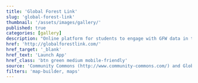 ```yaml
---
title: 'Global Forest Link'
slug: 'global-forest-link'
thumbnail: '/assets/images/gallery/'
published: true
categories: [gallery]
description: "Online platform for students to engage with GFW data in their communities."
href: 'http://globalforestlink.com/'
href_target: '_blank'
href_text: 'Launch App'
href_class: 'btn green medium mobile-friendly'
source: 'Community Commons (http://www.community-commons.com/) and GlobalSchoolNet (http://www.globalschoolnet.org/)'
filters: 'map-builder, maps'
---
```

